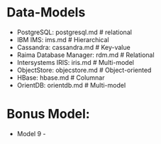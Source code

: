 # Data-Models
* PostgreSQL: postgresql.md # relational
* IBM IMS: ims.md # Hierarchical
* Cassandra: cassandra.md # Key-value 
* Raima Database Manager: rdm.md # Relational
* Intersystems IRIS: iris.md # Multi-model
* ObjectStore: objecstore.md # Object-oriented 
* HBase: hbase.md # Columnar
* OrientDB: orientdb.md # Multi-model

# Bonus Model: 
* Model 9 -
